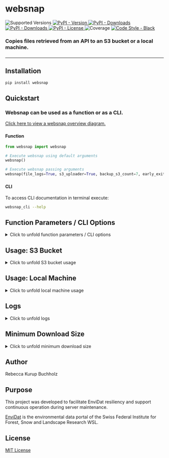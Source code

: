 # websnap

<div>
  <img alt="Supported Versions" src="https://img.shields.io/pypi/pyversions/websnap.svg"> 
  <a href="https://pypi.org/project/websnap" target="_blank">
    <img alt="PyPI - Version" src="https://img.shields.io/pypi/v/websnap">
  </a>
  <a href="https://pepy.tech/projects/websnap" target="_blank">
    <img alt="PyPI - Downloads" src="https://static.pepy.tech/badge/websnap">
  </a>
  <a href="https://pepy.tech/projects/websnap" target="_blank">
    <img alt="PyPI - Downloads" src="https://static.pepy.tech/badge/websnap/month">
  </a>
  <a href="https://github.com/EnviDat/websnap/blob/main/LICENSE" target="_blank">
    <img alt="PyPI - License" src="https://img.shields.io/pypi/l/websnap?color=%232780C1">
  </a>
  <img alt="Coverage" src="https://gitlabext.wsl.ch/EnviDat/websnap/badges/main/coverage.svg?job=test&min_good=90">
  <a href="https://black.readthedocs.io" target="_blank">
    <img alt="Code Style - Black" src="https://img.shields.io/badge/code%20style-black-000000.svg">
  </a>
</div>

### Copies files retrieved from an API to an S3 bucket or a local machine.

###

---


## Installation

   ```bash
  pip install websnap
   ```


## Quickstart

### Websnap can be used as a function or as a CLI. 

<p>
<a href="https://github.com/EnviDat/websnap/blob/main/overview_diagram.png" 
target="_blank">Click here to view a websnap overview diagram.</a>
</p>


###
#### Function

```python
from websnap import websnap

# Execute websnap using default arguments
websnap()

# Execute websnap passing arguments
websnap(file_logs=True, s3_uploader=True, backup_s3_count=7, early_exit=True)
```

###
#### CLI

To access CLI documentation in terminal execute: 
   ```bash
  websnap_cli --help
   ```


## Function Parameters / CLI Options

<details>
  <summary>
  Click to unfold function parameters / CLI options
  </summary>

### Function Parameters
| Parameter         | Type          | Default        |
|-------------------|---------------|----------------|
| `config`          | `str`         | `"config.ini"` |
| `log_level`       | `str`         | `"INFO"`       |
| `file_logs`       | `bool`        | `False`        |
| `s3_uploader`     | `bool`        | `False`        |
| `backup_s3_count` | `int \| None` | `None`         |
| `timeout`         | `int`         | `32`           |
| `early_exit`      | `bool`        | `False`        |
| `repeat_minutes`  | `int \| None` | `None`         |
| `section_config`  | `str \| None` | `None`         |

### CLI Options
| Option              | Shortcut | Default      |
|---------------------|----------|--------------|
| `--config`          | `-c`     | `config.ini` |
| `--log_level`       | `-l`     | `INFO`       |
| `--file_logs`       | `-f`     | `False`      |
| `--s3_uploader`     | `-s`     | `False`      |
| `--backup_s3_count` | `-b`     | `None`       |
| `--timeout`         | `-t`     | `32`         |
| `--early_exit`      | `-e`     | `False`      |
| `--repeat_minutes`  | `-r`     | `None`       |
| `--section_config`  | `-n`     | `None`       |

### Description

| Function parameter /<br/> CLI option | Description                                                                                                                                                                                                                                                                                                                                                                                                                                                   |
|--------------------------------------|---------------------------------------------------------------------------------------------------------------------------------------------------------------------------------------------------------------------------------------------------------------------------------------------------------------------------------------------------------------------------------------------------------------------------------------------------------------|
| `config` _(str)_                     | <ul><li>Path to configuration `.ini` file</li><li>Default value expects file called `config.ini` in same directory as websnap package is being executed from</li></ul>                                                                                                                                                                                                                                                                                        |
| `log_level` _(str)_                  | <ul><li>Level to use for logging</li><li>Default value is `INFO`</li><li>Valid logging levels are `DEBUG`, `INFO`, `WARNING`, `ERROR`, or `CRITICAL`</li><li><a href="https://docs.python.org/3/library/logging.html#levels" target="_blank">Click here to learn more about logging levels</a></li></ul>                                                                                                                                                      |
| `file_logs` _(bool)_                 | <ul><li>Enable rotating file logs</li></ul>                                                                                                                                                                                                                                                                                                                                                                                                                   |
| `s3_uploader` _(bool)_               | <ul><li>Enable uploading of files as objects to an S3 bucket</li><ul>                                                                                                                                                                                                                                                                                                                                                                                         |
| `backup_s3_count` _(int \| None)_    | <ul><li>Copy and backup object in each config section to the configured S3 bucket a maximum of `backup_s3_count` times</li><li>Remove object with the oldest last modified timestamp</li><li>If omitted then objects are not copied or removed</li><li>If enabled then backup objects are copied and assigned the original object's key name with the last modified timestamp appended</li></ul>                                                              |
| `timeout` _(int)_                    | <ul><li>Number of seconds to wait for response for each HTTP request before timing out</li><li>Default value is `32` seconds</li></ul>                                                                                                                                                                                                                                                                                                                        |
| `early_exit` _(bool)_                | <ul><li>Enable early program termination after error occurs</li><li>If omitted logs errors but continues program execution</li></ul>                                                                                                                                                                                                                                                                                                                          |
| `repeat_minutes` _(int \| None)_     | <ul><li>Run websnap continuously every `repeat_minutes` minutes</li><li>If omitted then websnap does not repeat</li></ul>                                                                                                                                                                                                                                                                                                                                     |
| `section_config` _(str \| None)_     | <ul><li>File or URL to obtain additional configuration sections</li><li>If omitted then default value is `None` and only config specified in `config` argument is used</li><li>Cannot be used to assign "DEFAULT" values in config</li><li>Currently only supports JSON config and can only be used if `config` argument is also a JSON file</li><li>Duplicate sections will overwrite values with the same section passed in the `config` argument</li></ul> |                                                                                                                                                                                                                                                                                                                                                                      |


</details>

## Usage: S3 Bucket

<details>
  <summary>
  Click to unfold S3 bucket usage
  </summary>


### **Copy files retrieved from an API to an S3 bucket.**

Utilizes the AWS SDK for Python (Boto3) to add and backup API files as objects in an S3 bucket. 

### Examples

#### Function
```python
# The s3_uploader argument must be passed as True to copy files as objects to an S3 bucket
# Copies objects to an S3 bucket using default argument values
websnap(s3_uploader=True)

# Copies objects to an S3 bucket, repeats every 1440 minutes (24 hours),
#   and at maximum 4 backup objects are allowed for each config section
websnap(s3_uploader=True, repeat_minutes=1440, backup_s3_count=4)


```

#### CLI
- The following CLI option **must** be used to enable websnap to upload files as objects in an S3 bucket: `--s3_uploader`

- Copies objects to an S3 bucket using default argument values:
     ```bash
      websnap_cli --s3_uploader 
     ```

- Copies objects to an S3 bucket, repeats every 1440 minutes (24 hours),
   and at maximum 4 backup objects are allowed for each config section:
     ```bash
      websnap_cli --s3_uploader --repeat_minutes 1440 --backup_s3_count 4 
     ```

### Configuration

- The following environment variables are **required**: `ENDPOINT_URL`, 
  `AWS_ACCESS_KEY_ID`, `AWS_SECRET_ACCESS_KEY`
- A valid `.ini` or `.json `configuration file is **required**.
- Websnap expects the config to be `config.ini` in the same directory as websnap 
  package is being executed from.
  - However, this can be changed using the `config` function argument (or CLI 
   `--config` option).
- All keys in tables below are **mandatory**.

#### S3 Configuration Example Files

| Format  | Example Configuration File                                                                                                                                                           |
|---------|--------------------------------------------------------------------------------------------------------------------------------------------------------------------------------------|
| `.ini`  | <a href="https://github.com/EnviDat/websnap/blob/main/src/websnap/config_templates/s3_config_template.ini" target="_blank">src/websnap/config_templates/s3_config_template.ini</a>   |
| `.json` | <a href="https://github.com/EnviDat/websnap/blob/main/src/websnap/config_templates/s3_config_template.json" target="_blank">src/websnap/config_templates/s3_config_template.json</a> |


#### Environment Variables

Supports setting environment variables in a `.env` file.

Example `.env` file:

```
ENDPOINT_URL=https://dreamycloud.com
AWS_ACCESS_KEY_ID=1234567abcdefg
AWS_SECRET_ACCESS_KEY=hijklmn1234567
```

| Environment Variable    | Description                              |
|-------------------------|------------------------------------------|
| `ENDPOINT_URL`          | URL to use for the constructed S3 client |
| `AWS_ACCESS_KEY_ID`     | AWS access key ID                        |
| `AWS_SECRET_ACCESS_KEY` | AWS secret access key                    |

#### Sections (one per API URL endpoint)

- _Each file retrieved from an API requires its **own config section!**_
- The section name be anything, it is suggested to have a name that relates to the 
  copied file.

Example S3 config section configuration with key prefix:

```
[resource]
url=https://www.example.com/api/resource
bucket=exampledata
key=subdirectory_resource/resource.xml
```

Example S3 config section configuration without key prefix:

```
[project]
url=https://www.example.com/api/project
bucket=exampledata
key=project.json
```

| Key      | Value Description                                             |
|----------|---------------------------------------------------------------|
| `url`    | API URL endpoint that file will be retrieved from             |
| `bucket` | Bucket that file (as an object) will be written in            |
| `key`    | Object key name with extension, can optionally include prefix |


</details>


## Usage: Local Machine

<details>
  <summary>
  Click to unfold local machine usage
  </summary>

### **Copy files retrieved from an API to a local machine.** 

### Examples

#### Function
```python
# Write files retrieved from an API to local machine using default argument values
websnap()

# Write files retrieved from an API locally and repeats every 60 minutes (1 hour), 
# file logs are enabled
websnap(file_logs=True, repeat_minutes=60)
```

#### CLI 

- Write copied files to local machine using default argument values:
     ```bash
      websnap_cli 
     ```

- Write copied files locally and repeats every 60 minutes (1 hour), file logs 
  are enabled:
     ```bash
      websnap_cli --file_logs --repeat_minutes 60
     ```

### Configuration

- A valid `.ini` or `.json` configuration file is **required** for both function and 
  CLI usage.
- Websnap expects the config to be `config.ini` in the same directory as websnap 
  package is being executed from.
  - However, this can be changed using the `config` function argument (or CLI 
   `--config` option).
- Each file that will be retrieved from an API requires its _own section_. 
- If the optional `directory` key/value pair is omitted then the file will be written in the directory that the program is executed from.


#### Configuration Example Files

| Format  | Example Configuration File                                                                                                                                                     |
|---------|--------------------------------------------------------------------------------------------------------------------------------------------------------------------------------|
| `.ini`  | <a href="https://github.com/EnviDat/websnap/blob/main/src/websnap/config_templates/config_template.ini" target="_blank">src/websnap/config_templates/config_template.ini</a>   |
| `.json` | <a href="https://github.com/EnviDat/websnap/blob/main/src/websnap/config_templates/config_template.json" target="_blank">src/websnap/config_templates/config_template.json</a> |


#### Sections (one per API URL endpoint)

Example local machine configuration section:

```
[project]
url=https://www.example.com/api/project
file_name=project.json
directory=projectdata
```

| Key                      | Value Description                                 |
|--------------------------|---------------------------------------------------|
| `url`                    | API URL endpoint that file will be retrieved from |
| `file_name`              | File name with extension                          |
| `directory` (_optional_) | Local directory name that file will be written in |

</details>


## Logs

<details>
  <summary>
  Click to unfold logs
  </summary>

Websnap supports optional rotating file logs.

- The following CLI option **must** be used to enable websnap to support rotating file logs: `--file_logs`
  - In function usage the following argument must be passed to support rotating file 
    logs: `file_logs=True`
- If log keys are not specified in the configuration `[DEFAULT]` section then default values in the table below will be used. 
- `log_when` expects a value used by logging module TimedRotatingFileHandler.
- <a href="https://docs.python.org/3/library/logging.handlers.html#timedrotatingfilehandler" target="_blank">Click here for more information about how to use TimedRotatingFileHandler.</a>
- The default values result in the file logs being rotated once every day and no removal of backup log files. 

### Configuration

Example log configuration:

```
[DEFAULT]
log_when=midnight
log_interval=1
log_backup_count=7
```

#### `[DEFAULT]` Section
| Key                | Default | Value Description                                                                                                              |
|--------------------|---------|--------------------------------------------------------------------------------------------------------------------------------|
| `log_when`         | `D`     | Specifies type of interval                                                                                                     |
| `log_interval`     | `1`     | Duration of interval (must be positive integer)                                                                                |
| `log_backup_count` | `0`     | If nonzero then at most <`log_backup_count`> files will be kept,</br>oldest log file is deleted (must be non-negative integer) |


</details>


## Minimum Download Size

<details>
  <summary>
  Click to unfold minimum download size
  </summary>

Websnap supports optionally specifying the minimum download size (in kilobytes) a 
file must be to copy it from the configured API URL endpoint.

- **By default the minimum default minimum size is 0 kb.**
  - Unless specified in the configuration this means that a file of any size can be downloaded by websnap.
- Configured minimum download size must be a non-negative integer.
- If the content from the API URL endpoint is less than the configured size:
  - An error will be logged and the program continues to the next config section.
  - If the CLI option `--early_exit` (or function argument `early_exit=True`) is 
    enabled 
    then the program will terminate early.

### Configuration

Example minimum download size configuration:

```
[DEFAULT]
min_size_kb=1
```

#### `[DEFAULT]` Section
| Key           | Default | Value Description                                                 |
|---------------|---------|-------------------------------------------------------------------|
| `min_size_kb` | `0`     | Minimum download size in kilobytes (must be non-negative integer) |


</details>


## Author

Rebecca Kurup Buchholz


## Purpose

This project was developed to facilitate EnviDat resiliency and support continuous 
operation during server maintenance.

<a href="https://www.envidat.ch" target="_blank">EnviDat</a> is the environmental data 
portal of the Swiss Federal Institute for Forest, Snow and Landscape Research WSL. 


## License 

<a href="https://github.com/EnviDat/websnap/blob/main/LICENSE" target="_blank">MIT License</a>
